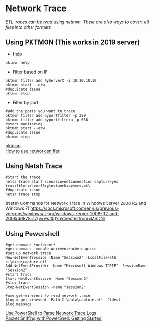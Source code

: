 # Network Trace

*ETL traces can be read using netmon.  There are also ways to covert etl files into other formats*

## Using PKTMON (This works in 2019 server)
* Help
```
pktmon help
```
* Filter based on IP
```
pktmon filter add MyServerX -i 10.10.10.10
pktmon start --etw
#duplicate issue
pktmon stop
```
* Filter by port
```
#add the ports you want to trace
pktmon filter add myportfilter -p 389
pktmon filter add myportfiltera -p 636
#start monitoring
pktmon start --etw
#duplicate issue
pktmon stop
```
[pktmon](https://ss64.com/nt/pktmon.html)  
[How to use network sniffer](https://www.thewindowsclub.com/network-sniffer-tool-pktmon-exe-in-windows-10/)  

## Using Netsh Trace
```
#Start the trace
netsh trace start scenario=netconnection capture=yes tracefile=c:\perflog\networkcapture.etl
#duplicate issue
netsh trace stop
```
(Netsh Commands for Network Trace in Windows Server 2008 R2 and Windows 7)[https://docs.microsoft.com/en-us/previous-versions/windows/it-pro/windows-server-2008-R2-and-2008/dd878517(v=ws.10)?redirectedfrom=MSDN]  

## Using Powershell
```
#get-command *netevent*
#get-command -module NetEventPacketCapture 
#set up network trace
New-NetEventSession -Name "Session2" -LocalFilePath c:\data\capture.etl
Add-NetEventProvider -Name "Microsoft-Windows-TCPIP" -SessionName "Session2”
#start trace
Start-NetEventSession -Name "Session2"
#stop trace
Stop-NetEventSession -name "session2"

#use get-winevent to read network trace
$log = get-winevent -Path C:\data\capture.etl -Oldest
$log.message 
```
[Use PowerShell to Parse Network Trace Logs](https://devblogs.microsoft.com/scripting/use-powershell-to-parse-network-trace-logs/)  
[Packet Sniffing with PowerShell: Getting Started](https://devblogs.microsoft.com/scripting/packet-sniffing-with-powershell-getting-started/)  
